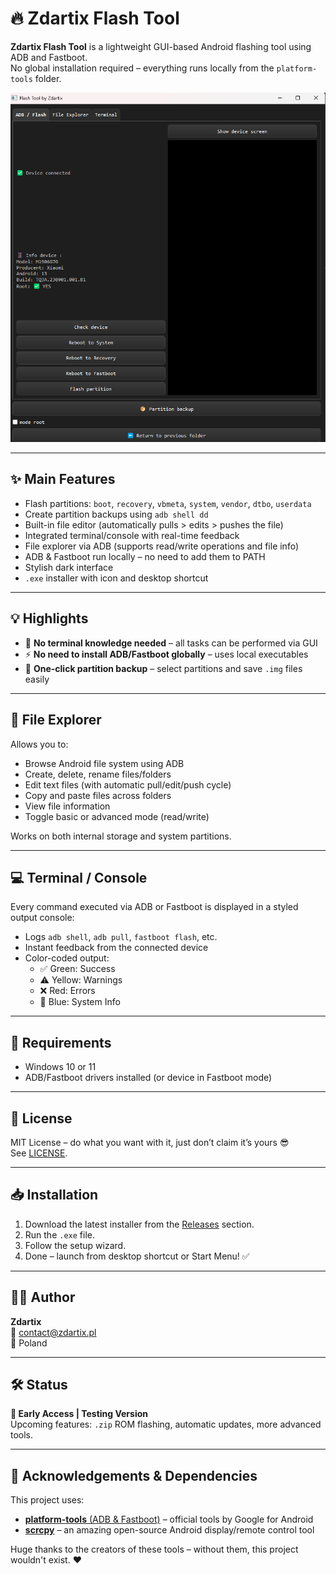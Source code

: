 # 🔥 Zdartix Flash Tool

**Zdartix Flash Tool** is a lightweight GUI-based Android flashing tool using ADB and Fastboot.  
No global installation required – everything runs locally from the `platform-tools` folder.

![screenshot](docs/screenshot.png)

---

## ✨ Main Features

- Flash partitions: `boot`, `recovery`, `vbmeta`, `system`, `vendor`, `dtbo`, `userdata`
- Create partition backups using `adb shell dd`
- Built-in file editor (automatically pulls > edits > pushes the file)
- Integrated terminal/console with real-time feedback
- File explorer via ADB (supports read/write operations and file info)
- ADB & Fastboot run locally – no need to add them to PATH
- Stylish dark interface
- `.exe` installer with icon and desktop shortcut

---

## 💡 Highlights

- 🧠 **No terminal knowledge needed** – all tasks can be performed via GUI
- ⚡ **No need to install ADB/Fastboot globally** – uses local executables
- 💾 **One-click partition backup** – select partitions and save `.img` files easily

---

## 🧭 File Explorer

Allows you to:

- Browse Android file system using ADB
- Create, delete, rename files/folders
- Edit text files (with automatic pull/edit/push cycle)
- Copy and paste files across folders
- View file information
- Toggle basic or advanced mode (read/write)

Works on both internal storage and system partitions.

---

## 💻 Terminal / Console

Every command executed via ADB or Fastboot is displayed in a styled output console:

- Logs `adb shell`, `adb pull`, `fastboot flash`, etc.
- Instant feedback from the connected device
- Color-coded output:
  - ✅ Green: Success
  - ⚠️ Yellow: Warnings
  - ❌ Red: Errors
  - 📘 Blue: System Info

---

## 🚀 Requirements

- Windows 10 or 11
- ADB/Fastboot drivers installed (or device in Fastboot mode)

---

## 📄 License

MIT License – do what you want with it, just don’t claim it’s yours 😎  
See [LICENSE](LICENSE).

---

## 📥 Installation

1. Download the latest installer from the [Releases](https://github.com/Zdartix/Zdartix-Flash-Tool/releases) section.
2. Run the `.exe` file.
3. Follow the setup wizard.
4. Done – launch from desktop shortcut or Start Menu! ✅

---

## 👨‍💻 Author

**Zdartix**  
📧 contact@zdartix.pl  
📍 Poland

---

## 🛠️ Status

**🧪 Early Access | Testing Version**  
Upcoming features: `.zip` ROM flashing, automatic updates, more advanced tools.

---

## 🙏 Acknowledgements & Dependencies

This project uses:

- [**platform-tools** (ADB & Fastboot)](https://developer.android.com/studio/releases/platform-tools) – official tools by Google for Android
- [**scrcpy**](https://github.com/Genymobile/scrcpy) – an amazing open-source Android display/remote control tool

Huge thanks to the creators of these tools – without them, this project wouldn't exist. ❤️
